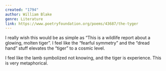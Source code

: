 ```yaml
---
created: "1794"
author: William Blake
genre: Literature
link: https://www.poetryfoundation.org/poems/43687/the-tyger
---
```


I really wish this would be as simple as “This is a wildlife report about a glowing, molten tiger”. I feel like the “fearful symmetry” and the “dread hand” stuff elevates the “tiger” to a cosmic level.

I feel like the lamb symbolized not knowing, and the tiger is experience. This is very metaphorical.
